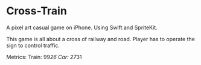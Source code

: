 # Cross-Train
A pixel art casual game on iPhone. Using Swift and SpriteKit.

This game is all about a cross of railway and road. Player has to operate the sign to control traffic.

Metrics:
Train: 99*26
Car: 27*31
